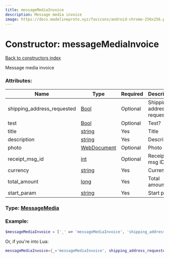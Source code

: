 ```yaml
---
title: messageMediaInvoice
description: Message media invoice
image: https://docs.madelineproto.xyz/favicons/android-chrome-256x256.png
---
```

# Constructor: messageMediaInvoice  
[Back to constructors index](index.md)



Message media invoice

### Attributes:

| Name     |    Type       | Required | Description |
|----------|---------------|----------|-------------|
|shipping\_address\_requested|[Bool](../types/Bool.md) | Optional|Shipping address requested?|
|test|[Bool](../types/Bool.md) | Optional|Test?|
|title|[string](../types/string.md) | Yes|Title|
|description|[string](../types/string.md) | Yes|Description|
|photo|[WebDocument](../types/WebDocument.md) | Optional|Photo|
|receipt\_msg\_id|[int](../types/int.md) | Optional|Receipt msg ID|
|currency|[string](../types/string.md) | Yes|Currency|
|total\_amount|[long](../types/long.md) | Yes|Total amount|
|start\_param|[string](../types/string.md) | Yes|Start param|



### Type: [MessageMedia](../types/MessageMedia.md)


### Example:

```php
$messageMediaInvoice = ['_' => 'messageMediaInvoice', 'shipping_address_requested' => Bool, 'test' => Bool, 'title' => 'string', 'description' => 'string', 'photo' => WebDocument, 'receipt_msg_id' => int, 'currency' => 'string', 'total_amount' => long, 'start_param' => 'string'];
```  


Or, if you're into Lua:

```lua
messageMediaInvoice={_='messageMediaInvoice', shipping_address_requested=Bool, test=Bool, title='string', description='string', photo=WebDocument, receipt_msg_id=int, currency='string', total_amount=long, start_param='string'}

```


